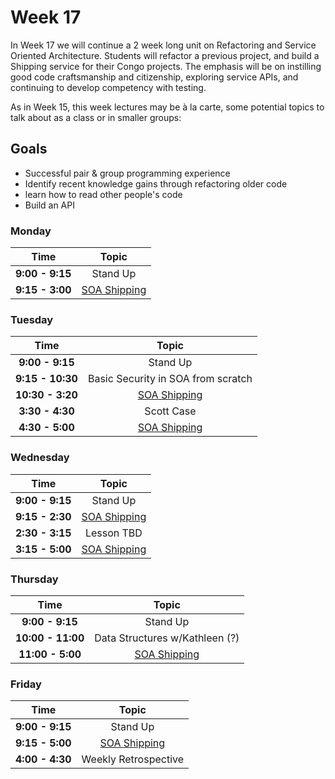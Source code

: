 # Week 17

In Week 17 we will continue a 2 week long unit on Refactoring and Service Oriented Architecture. Students will refactor a previous project, and build a Shipping service for their Congo projects. The emphasis will be on instilling good code craftsmanship and citizenship, exploring service APIs, and continuing to develop competency with testing.

As in Week 15, this week lectures may be à la carte, some potential topics to talk about as a class or in smaller groups:


## Goals
- Successful pair & group programming experience
- Identify recent knowledge gains through refactoring older code
- learn how to read other people's code
- Build an API

### Monday

| Time            | Topic                                  |
|:---------------:|:--------------------------------------:|
| **9:00 - 9:15** | Stand Up                               |
| **9:15 - 3:00** | [SOA Shipping](shipping_service.md)    |

### Tuesday

| Time             | Topic                               |
|:----------------:|:-----------------------------------:|
| **9:00 - 9:15**  | Stand Up                            |
| **9:15 - 10:30** | Basic Security in SOA from scratch  |
| **10:30 - 3:20** | [SOA Shipping](shipping_service.md) |
| **3:30 - 4:30**  | Scott Case                          |
| **4:30 - 5:00**  | [SOA Shipping](shipping_service.md) |


### Wednesday

| Time            | Topic                               |
|:---------------:|:-----------------------------------:|
| **9:00 - 9:15** | Stand Up                            |
| **9:15 - 2:30** | [SOA Shipping](shipping_service.md) |
| **2:30 - 3:15** | Lesson TBD                          |
| **3:15 - 5:00** | [SOA Shipping](shipping_service.md) |


### Thursday

| Time              | Topic                               |
|:-----------------:|:-----------------------------------:|
| **9:00 - 9:15**   | Stand Up                            |
| **10:00 - 11:00** | Data Structures w/Kathleen (?)      |
| **11:00 - 5:00**  | [SOA Shipping](shipping_service.md) |



### Friday

| Time            | Topic                               |
|:---------------:|:-----------------------------------:|
| **9:00 - 9:15** | Stand Up                            |
| **9:15 - 5:00** | [SOA Shipping](shipping_service.md) |
| **4:00 - 4:30** | Weekly Retrospective                |



